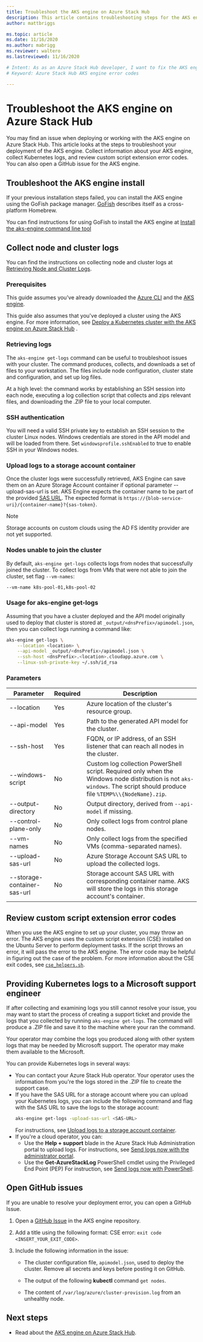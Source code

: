 ```yaml
---
title: Troubleshoot the AKS engine on Azure Stack Hub 
description: This article contains troubleshooting steps for the AKS engine on Azure Stack Hub. 
author: mattbriggs

ms.topic: article
ms.date: 11/16/2020
ms.author: mabrigg
ms.reviewer: waltero
ms.lastreviewed: 11/16/2020

# Intent: As as an Azure Stack Hub developer, I want to fix the AKS engine so that can my cluster without incident.
# Keyword: Azure Stack Hub AKS engine error codes

---
```


# Troubleshoot the AKS engine on Azure Stack Hub

You may find an issue when deploying or working with the AKS engine on Azure Stack Hub. This article looks at the steps to troubleshoot your deployment of the AKS engine. Collect information about your AKS engine, collect Kubernetes logs, and review custom script extension error codes. You can also open a GitHub issue for the AKS engine.

## Troubleshoot the AKS engine install

If your previous installation steps failed, you can install the AKS engine using the GoFish package manager. [GoFish](https://gofi.sh) describes itself as a cross-platform Homebrew.

You can find instructions for using GoFish to install the AKS engine at [Install the aks-engine command line tool](https://github.com/Azure/aks-engine/blob/master/docs/tutorials/quickstart.md#install-the-aks-engine-command-line-tool)

## Collect node and cluster logs

You can find the instructions on collecting node and cluster logs at [Retrieving Node and Cluster Logs](https://github.com/Azure/aks-engine/blob/master/docs/topics/get-logs.md).

### Prerequisites

This guide assumes you've already downloaded the [Azure CLI](azure-stack-version-profiles-azurecli2.md) and the [AKS engine](azure-stack-kubernetes-aks-engine-overview.md).

This guide also assumes that you've deployed a cluster using the AKS engine. For more information, see [Deploy a Kubernetes cluster with the AKS engine on Azure Stack Hub](azure-stack-kubernetes-aks-engine-deploy-cluster.md) .

### Retrieving logs

The `aks-engine get-logs` command can be useful to troubleshoot issues with your cluster. The command produces, collects, and downloads a set of files to your workstation. The files include node configuration, cluster state and configuration, and set up log files. 

At a high level: the command works by establishing an SSH session into each node, executing a log collection script that collects and zips relevant files, and downloading the .ZIP file to your local computer.

### SSH authentication

You will need a  valid SSH private key to establish an SSH session to the cluster Linux nodes. Windows credentials are stored in the API model and will be loaded from there. Set `windowsprofile.sshEnabled` to true to enable SSH in your Windows nodes.

### Upload logs to a storage account container

Once the cluster logs were successfully retrieved, AKS Engine can save them on an Azure Storage Account container if optional parameter --upload-sas-url is set. AKS Engine expects the container name to be part of the provided [SAS URL](/azure/storage/common/storage-sas-overview). The expected format is `https://{blob-service-uri}/{container-name}?{sas-token}`.

> [!NOTE]  
> Storage accounts on custom clouds using the AD FS identity provider are not yet supported.

### Nodes unable to join the cluster

By default, `aks-engine get-logs` collects logs from nodes that successfully joined the cluster. To collect logs from VMs that were not able to join the cluster, set flag `--vm-names`:

```bash
--vm-name k8s-pool-01,k8s-pool-02
```

### Usage for aks-engine get-logs

Assuming that you have a cluster deployed and the API model originally used to deploy that cluster is stored at `_output/<dnsPrefix>/apimodel.json`, then you can collect logs running a command like:

```bash
aks-engine get-logs \
    --location <location> \
    --api-model _output/<dnsPrefix>/apimodel.json \
    --ssh-host <dnsPrefix>.<location>.cloudapp.azure.com \
    --linux-ssh-private-key ~/.ssh/id_rsa
```

### Parameters

| **Parameter**                | **Required** | **Description**                                                                                                                                                |
|------------------------------|--------------|----------------------------------------------------------------------------------------------------------------------------------------------------------------|
| --location                   | Yes          | Azure location of the cluster's resource group.                                                                                                                |
| --api-model                  | Yes          | Path to the generated API model for the cluster.                                                                                                               |
| --ssh-host                   | Yes          | FQDN, or IP address, of an SSH listener that can reach all nodes in the cluster.                                                                               |
| --windows-script             | No           | Custom log collection PowerShell script. Required only when the Windows node distribution is not `aks-windows`. The script should produce file `%TEMP%\\{NodeName}.zip`. |
| --output-directory           | No           | Output directory, derived from `--api-model` if missing.                                                                                                         |
| --control-plane-only         | No           | Only collect logs from control plane nodes.                                                                                                                           |
| --vm-names                   | No           | Only collect logs from the specified VMs (comma-separated names).                                                                                              |
| --upload-sas-url             | No           | Azure Storage Account SAS URL to upload the collected logs.                                                                                                    |
| --storage-container-sas-url  | No           | Storage account SAS URL with corresponding container name. AKS will store the logs in this storage account's container.                                        |

## Review custom script extension error codes

When you use the AKS engine to set up your cluster, you may throw an error. The AKS engine uses the custom script extension (CSE) installed on the Ubuntu Server to perform deployment tasks. If the script throws an error, it will pass the error to the AKS engine. The error code may be helpful in figuring out the case of the problem. For more information about the CSE exit codes, see [`cse_helpers.sh`](https://github.com/Azure/aks-engine/blob/master/pkg/engine/cse.go).

## Providing Kubernetes logs to a Microsoft support engineer

If after collecting and examining logs you still cannot resolve your issue, you may want to start the process of creating a support ticket and provide the logs that you collected by running `aks-engine get-logs`. The command will produce a .ZIP file and save it to the machine where your ran the command.

Your operator may combine the logs you produced along with other system logs that may be needed by Microsoft support. The operator may make them available to the Microsoft.

You can provide Kubernetes logs in several ways:
- You can contact your Azure Stack Hub operator. Your operator uses the information from you're the logs stored in the .ZIP file to create the support case.
- If you have the SAS URL for a storage account where you can upload your Kubernetes logs, you can include the following command and flag with the SAS URL to save the logs to the storage account: 
    ```Bash  
    aks-engine get-logs -upload-sas-url <SAS-URL>
    ```
    For instructions, see [Upload logs to a storage account container](#upload-logs-to-a-storage-account-container).
- If you're a cloud operator, you can:
    - Use the **Help + support** blade in the Azure Stack Hub Administration portal to upload logs. For instructions, see [Send logs now with the administrator portal](/azure-stack/operator/diagnostic-log-collection#send-logs-now-with-the-administrator-portal).
    -  Use the **Get-AzureStackLog** PowerShell cmdlet using the Privileged End Point (PEP) For instruction, see [Send logs now with PowerShell](/azure-stack/operator/diagnostic-log-collection#send-logs-now-with-powershell).
## Open GitHub issues

If you are unable to resolve your deployment error, you can open a GitHub Issue.

1.  Open a [GitHub Issue](https://github.com/Azure/aks-engine/issues/new) in the AKS engine repository.

2.  Add a title using the following format: CSE error: `exit code <INSERT_YOUR_EXIT_CODE>`.

3.  Include the following information in the issue:

    -   The cluster configuration file, `apimodel.json`, used to deploy the cluster. Remove all secrets and keys before posting it on GitHub.

    -   The output of the following **kubectl** command `get nodes`.

    -   The content of `/var/log/azure/cluster-provision.log` from an unhealthy node.

## Next steps

-   Read about the [AKS engine on Azure Stack Hub](azure-stack-kubernetes-aks-engine-overview.md).
